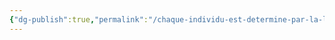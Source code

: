 ```yaml
---
{"dg-publish":true,"permalink":"/chaque-individu-est-determine-par-la-loi-de-la-nature-a-exister-dans-son-etat-naturel-son-droit-souverain-lui-permet-de-subsister-sous-sa-forme-naturelle-p-66/"}
---
```


